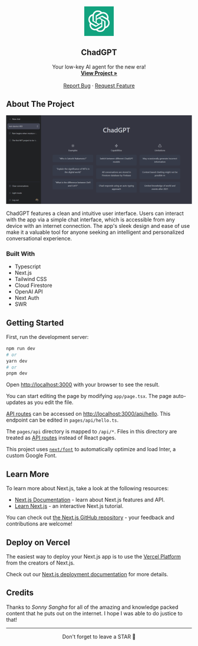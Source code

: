 <!-- PROJECT LOGO -->
<br />
<div align="center">
  <a href="https://chad.nabarun.ai">
    <img src="./public/chadgpt.png" alt="Logo" width="80" height="80">
  </a>

  <h2 align="center">ChadGPT</h2>

  <p align="center">
    Your low-key AI agent for the new era!
    <br />
    <a href="https://chad.nabarun.ai"><strong>View Project »</strong></a>
    <br />
    <br />
    <a href="https://github.com/nabarvn/chadgpt/issues">Report Bug</a>
    ·
    <a href="https://github.com/nabarvn/chadgpt/issues">Request Feature</a>
  </p>
</div>



<!-- ABOUT THE PROJECT -->
## About The Project

<div align="center">
  <img src="./public/screenshot.png" alt="Screenshot">
</div>

ChadGPT features a clean and intuitive user interface. Users can interact with the app via a simple chat interface, which is accessible from any device with an internet connection. The app's sleek design and ease of use make it a valuable tool for anyone seeking an intelligent and personalized conversational experience.



### Built With

* Typescript
* Next.js
* Tailwind CSS
* Cloud Firestore
* OpenAI API
* Next Auth
* SWR



<!-- GETTING STARTED -->
## Getting Started

First, run the development server:

```bash
npm run dev
# or
yarn dev
# or
pnpm dev
```

Open [http://localhost:3000](http://localhost:3000) with your browser to see the result.

You can start editing the page by modifying `app/page.tsx`. The page auto-updates as you edit the file.

[API routes](https://nextjs.org/docs/api-routes/introduction) can be accessed on [http://localhost:3000/api/hello](http://localhost:3000/api/hello). This endpoint can be edited in `pages/api/hello.ts`.

The `pages/api` directory is mapped to `/api/*`. Files in this directory are treated as [API routes](https://nextjs.org/docs/api-routes/introduction) instead of React pages.

This project uses [`next/font`](https://nextjs.org/docs/basic-features/font-optimization) to automatically optimize and load Inter, a custom Google Font.



<!-- LEARN MORE -->
## Learn More

To learn more about Next.js, take a look at the following resources:

- [Next.js Documentation](https://nextjs.org/docs) - learn about Next.js features and API.
- [Learn Next.js](https://nextjs.org/learn) - an interactive Next.js tutorial.

You can check out [the Next.js GitHub repository](https://github.com/vercel/next.js/) - your feedback and contributions are welcome!



<!-- DEPLOY -->
## Deploy on Vercel

The easiest way to deploy your Next.js app is to use the [Vercel Platform](https://vercel.com/new?utm_medium=default-template&filter=next.js&utm_source=create-next-app&utm_campaign=create-next-app-readme) from the creators of Next.js.

Check out our [Next.js deployment documentation](https://nextjs.org/docs/deployment) for more details.



<!-- CREDITS -->
## Credits

Thanks to *Sonny Sangha* for all of the amazing and knowledge packed content that he puts out on the internet. I hope I was able to do justice to that!

<hr />

<div align="center">Don't forget to leave a STAR 🌟</div>
